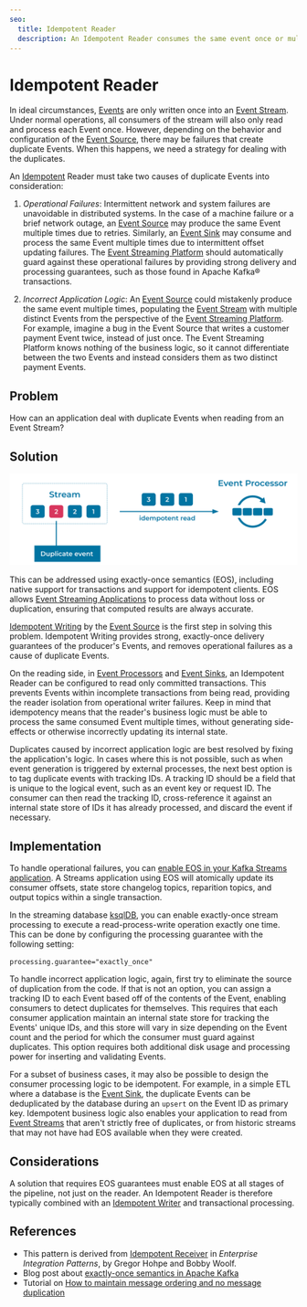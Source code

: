 ```yaml
---
seo:
  title: Idempotent Reader
  description: An Idempotent Reader consumes the same event once or multiple times, with the same effect.
---
```


# Idempotent Reader

In ideal circumstances, [Events](../event/event.md) are only written once into an [Event Stream](../event-stream/event-stream.md). Under normal operations, all consumers of the stream will also only read and process each Event once. However, depending on the behavior and configuration of the [Event Source](../event-source/event-source.md), there may be failures that create duplicate Events. When this happens, we need a strategy for dealing with the duplicates.

An [Idempotent](https://en.wikipedia.org/wiki/Idempotence) Reader must take two causes of duplicate Events into consideration:

1. *Operational Failures*: Intermittent network and system failures are unavoidable in distributed systems. In the case of a machine failure or a brief network outage, an [Event Source](../event-source/event-source.md) may produce the same Event multiple times due to retries. Similarly, an [Event Sink](../event-sink/event-sink.md) may consume and process the same Event multiple times due to intermittent offset updating failures. The [Event Streaming Platform](../event-stream/event-streaming-platform.md) should automatically guard against these operational failures by providing strong delivery and processing guarantees, such as those found in Apache Kafka® transactions.

2. *Incorrect Application Logic*: An [Event Source](../event-source/event-source.md) could mistakenly produce the same event multiple times, populating the [Event Stream](../event-stream/event-stream.md) with multiple distinct Events from the perspective of the [Event Streaming Platform](../event-stream/event-streaming-platform.md). For example, imagine a bug in the Event Source that writes a customer payment Event twice, instead of just once. The Event Streaming Platform knows nothing of the business logic, so it cannot differentiate between the two Events and instead considers them as two distinct payment Events.

## Problem
How can an application deal with duplicate Events when reading from an Event Stream?

## Solution
![idempotent-reader](../img/idempotent-reader.svg)

This can be addressed using exactly-once semantics (EOS), including native support for transactions and support for idempotent clients.
EOS allows [Event Streaming Applications](../event-processing/event-processing-application.md) to process data without loss or duplication, ensuring that computed results are always accurate. 

[Idempotent Writing](idempotent-writer.md) by the [Event Source](../event-source/event-source.md) is the first step in solving this problem. Idempotent Writing provides strong, exactly-once delivery guarantees of the producer's Events, and removes operational failures as a cause of duplicate Events.

On the reading side, in [Event Processors](../event-processing/event-processor.md) and [Event Sinks](../event-sink/event-sink.md), an Idempotent Reader can be configured to read only committed transactions. This prevents Events within incomplete transactions from being read, providing the reader isolation from operational writer failures. Keep in mind that idempotency means that the reader's business logic must be able to process the same consumed Event multiple times, without generating side-effects or otherwise incorrectly updating its internal state. 

Duplicates caused by incorrect application logic are best resolved by fixing the application's logic. In cases where this is not possible, such as when event generation is triggered by external processes, the next best option is to tag duplicate events with tracking IDs. A tracking ID should be a field that is unique to the logical event, such as an event key or request ID. The consumer can then read the tracking ID, cross-reference it against an internal state store of IDs it has already processed, and discard the event if necessary.


## Implementation
To handle operational failures, you can [enable EOS in your Kafka Streams application](https://www.confluent.io/blog/enabling-exactly-once-kafka-streams/). A Streams application using EOS will atomically update its consumer offsets, state store changelog topics, reparition topics, and output topics within a single transaction.

In the streaming database [ksqlDB](https://ksqldb.io), you can enable exactly-once stream processing to execute a read-process-write operation exactly one time. This can be done by configuring the processing guarantee with the following setting:

```
processing.guarantee="exactly_once"
``` 

To handle incorrect application logic, again, first try to eliminate the source of duplication from the code. If that is not an option, you can assign a tracking ID to each Event based off of the contents of the Event, enabling consumers to detect duplicates for themselves. This requires that each consumer application maintain an internal state store for tracking the Events' unique IDs, and this store will vary in size depending on the Event count and the period for which the consumer must guard against duplicates. This option requires both additional disk usage and processing power for inserting and validating Events.

For a subset of business cases, it may also be possible to design the consumer processing logic to be idempotent. For example, in a simple ETL where a database is the [Event Sink](../event-sink/event-sink.md), the duplicate Events can be deduplicated by the database during an `upsert` on the Event ID as primary key. Idempotent business logic also enables your application to read from [Event Streams](../event-stream/event-stream.md) that aren't strictly free of duplicates, or from historic streams that may not have had EOS available when they were created.

## Considerations
A solution that requires EOS guarantees must enable EOS at all stages of the pipeline, not just on the reader. An Idempotent Reader is therefore typically combined with an [Idempotent Writer](../event-processing/idempotent-writer.md) and transactional processing.

## References
* This pattern is derived from [Idempotent Receiver](https://www.enterpriseintegrationpatterns.com/patterns/messaging/IdempotentReceiver.html) in _Enterprise Integration Patterns_, by Gregor Hohpe and Bobby Woolf.
* Blog post about [exactly-once semantics in Apache Kafka](https://www.confluent.io/blog/simplified-robust-exactly-one-semantics-in-kafka-2-5/)
* Tutorial on [How to maintain message ordering and no message duplication](https://kafka-tutorials.confluent.io/message-ordering/kafka.html)
